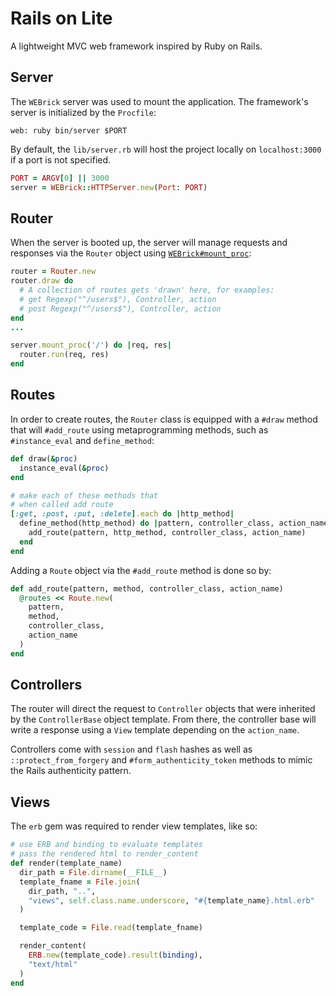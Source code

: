 # Rails on Lite

A lightweight MVC web framework inspired by Ruby on Rails.

## Server

The `WEBrick` server was used to mount the application. The framework's server is initialized by the `Procfile`:
```
web: ruby bin/server $PORT
```
By default, the `lib/server.rb` will host the project locally on `localhost:3000` if a port is not specified.
```ruby
PORT = ARGV[0] || 3000
server = WEBrick::HTTPServer.new(Port: PORT)
```

## Router

When the server is booted up, the server will manage requests and responses via the `Router` object using [`WEBrick#mount_proc`](https://ruby-doc.org/stdlib-2.0.0/libdoc/webrick/rdoc/WEBrick/HTTPServer.html#method-i-mount_proc):

```ruby
router = Router.new
router.draw do
  # A collection of routes gets 'drawn' here, for examples:
  # get Regexp("^/users$"), Controller, action
  # post Regexp("^/users$"), Controller, action
end
...

server.mount_proc('/') do |req, res|
  router.run(req, res)
end
```

## Routes

In order to create routes, the `Router` class is equipped with a `#draw` method that will `#add_route` using metaprogramming methods, such as `#instance_eval` and `define_method`:

```ruby
def draw(&proc)
  instance_eval(&proc)
end

# make each of these methods that
# when called add route
[:get, :post, :put, :delete].each do |http_method|
  define_method(http_method) do |pattern, controller_class, action_name|
    add_route(pattern, http_method, controller_class, action_name)
  end
end
```

Adding a `Route` object via the `#add_route` method is done so by:
```ruby
def add_route(pattern, method, controller_class, action_name)
  @routes << Route.new(
    pattern,
    method,
    controller_class,
    action_name
  )
end
```

## Controllers

The router will direct the request to `Controller` objects that were inherited by the `ControllerBase` object template. From there, the controller base will write a response using a `View` template depending on the `action_name`.

Controllers come with `session` and `flash` hashes as well as `::protect_from_forgery` and `#form_authenticity_token` methods to mimic the Rails authenticity pattern.

## Views

The `erb` gem was required to render view templates, like so:
```ruby
# use ERB and binding to evaluate templates
# pass the rendered html to render_content
def render(template_name)
  dir_path = File.dirname(__FILE__)
  template_fname = File.join(
    dir_path, "..",
    "views", self.class.name.underscore, "#{template_name}.html.erb"
  )

  template_code = File.read(template_fname)

  render_content(
    ERB.new(template_code).result(binding),
    "text/html"
  )
end
```
